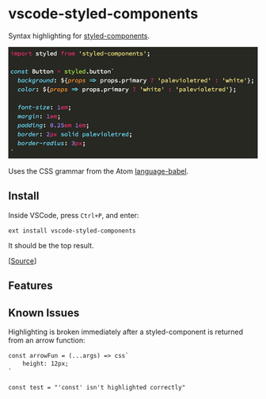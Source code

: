 # vscode-styled-components

Syntax highlighting for [styled-components](https://github.com/styled-components/styled-components).

![Syntax highlighting in action](demo.png)

Uses the CSS grammar from the Atom [language-babel](https://github.com/gandm/language-babel).

## Install

Inside VSCode, press `Ctrl+P`, and enter:

```
ext install vscode-styled-components
```

It should be the top result.

[[Source](https://marketplace.visualstudio.com/items?itemName=jpoissonnier.vscode-styled-components)]

## Features

## Known Issues

Highlighting is broken immediately after a styled-component is returned from an arrow function:

    const arrowFun = (...args) => css`
        height: 12px;
    `

    const test = "'const' isn't highlighted correctly"
